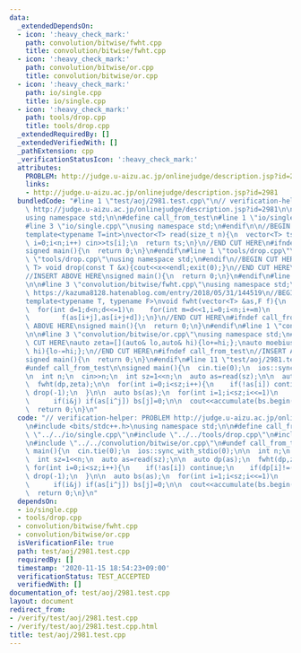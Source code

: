 ```yaml
---
data:
  _extendedDependsOn:
  - icon: ':heavy_check_mark:'
    path: convolution/bitwise/fwht.cpp
    title: convolution/bitwise/fwht.cpp
  - icon: ':heavy_check_mark:'
    path: convolution/bitwise/or.cpp
    title: convolution/bitwise/or.cpp
  - icon: ':heavy_check_mark:'
    path: io/single.cpp
    title: io/single.cpp
  - icon: ':heavy_check_mark:'
    path: tools/drop.cpp
    title: tools/drop.cpp
  _extendedRequiredBy: []
  _extendedVerifiedWith: []
  _pathExtension: cpp
  _verificationStatusIcon: ':heavy_check_mark:'
  attributes:
    PROBLEM: http://judge.u-aizu.ac.jp/onlinejudge/description.jsp?id=2981
    links:
    - http://judge.u-aizu.ac.jp/onlinejudge/description.jsp?id=2981
  bundledCode: "#line 1 \"test/aoj/2981.test.cpp\"\n// verification-helper: PROBLEM\
    \ http://judge.u-aizu.ac.jp/onlinejudge/description.jsp?id=2981\n\n#include <bits/stdc++.h>\n\
    using namespace std;\n\n#define call_from_test\n#line 1 \"io/single.cpp\"\n\n\
    #line 3 \"io/single.cpp\"\nusing namespace std;\n#endif\n\n//BEGIN CUT HERE\n\
    template<typename T=int>\nvector<T> read(size_t n){\n  vector<T> ts(n);\n  for(size_t\
    \ i=0;i<n;i++) cin>>ts[i];\n  return ts;\n}\n//END CUT HERE\n#ifndef call_from_test\n\
    signed main(){\n  return 0;\n}\n#endif\n#line 1 \"tools/drop.cpp\"\n\n#line 3\
    \ \"tools/drop.cpp\"\nusing namespace std;\n#endif\n//BEGIN CUT HERE\ntemplate<typename\
    \ T> void drop(const T &x){cout<<x<<endl;exit(0);}\n//END CUT HERE\n#ifndef call_from_test\n\
    //INSERT ABOVE HERE\nsigned main(){\n  return 0;\n}\n#endif\n#line 1 \"convolution/bitwise/fwht.cpp\"\
    \n\n#line 3 \"convolution/bitwise/fwht.cpp\"\nusing namespace std;\n#endif\n//\
    \ https://kazuma8128.hatenablog.com/entry/2018/05/31/144519\n//BEGIN CUT HERE\n\
    template<typename T, typename F>\nvoid fwht(vector<T> &as,F f){\n  int n=as.size();\n\
    \  for(int d=1;d<n;d<<=1)\n    for(int m=d<<1,i=0;i<n;i+=m)\n      for(int j=0;j<d;j++)\n\
    \        f(as[i+j],as[i+j+d]);\n}\n//END CUT HERE\n#ifndef call_from_test\n//INSERT\
    \ ABOVE HERE\nsigned main(){\n  return 0;\n}\n#endif\n#line 1 \"convolution/bitwise/or.cpp\"\
    \n\n#line 3 \"convolution/bitwise/or.cpp\"\nusing namespace std;\n#endif\n//BEGIN\
    \ CUT HERE\nauto zeta=[](auto& lo,auto& hi){lo+=hi;};\nauto moebius=[](auto& lo,auto&\
    \ hi){lo-=hi;};\n//END CUT HERE\n#ifndef call_from_test\n//INSERT ABOVE HERE\n\
    signed main(){\n  return 0;\n}\n#endif\n#line 11 \"test/aoj/2981.test.cpp\"\n\
    #undef call_from_test\n\nsigned main(){\n  cin.tie(0);\n  ios::sync_with_stdio(0);\n\
    \n  int n;\n  cin>>n;\n  int sz=1<<n;\n  auto as=read(sz);\n\n  auto dp(as);\n\
    \  fwht(dp,zeta);\n\n  for(int i=0;i<sz;i++){\n    if(!as[i]) continue;\n    if(dp[i]!=(1<<(n-__builtin_popcount(i))))\
    \ drop(-1);\n  }\n\n  auto bs(as);\n  for(int i=1;i<sz;i<<=1)\n    for(int j=0;j<sz;j++)\n\
    \      if(i&j) if(as[i^j]) bs[j]=0;\n\n  cout<<accumulate(bs.begin(),bs.end(),0)<<endl;\n\
    \  return 0;\n}\n"
  code: "// verification-helper: PROBLEM http://judge.u-aizu.ac.jp/onlinejudge/description.jsp?id=2981\n\
    \n#include <bits/stdc++.h>\nusing namespace std;\n\n#define call_from_test\n#include\
    \ \"../../io/single.cpp\"\n#include \"../../tools/drop.cpp\"\n#include \"../../convolution/bitwise/fwht.cpp\"\
    \n#include \"../../convolution/bitwise/or.cpp\"\n#undef call_from_test\n\nsigned\
    \ main(){\n  cin.tie(0);\n  ios::sync_with_stdio(0);\n\n  int n;\n  cin>>n;\n\
    \  int sz=1<<n;\n  auto as=read(sz);\n\n  auto dp(as);\n  fwht(dp,zeta);\n\n \
    \ for(int i=0;i<sz;i++){\n    if(!as[i]) continue;\n    if(dp[i]!=(1<<(n-__builtin_popcount(i))))\
    \ drop(-1);\n  }\n\n  auto bs(as);\n  for(int i=1;i<sz;i<<=1)\n    for(int j=0;j<sz;j++)\n\
    \      if(i&j) if(as[i^j]) bs[j]=0;\n\n  cout<<accumulate(bs.begin(),bs.end(),0)<<endl;\n\
    \  return 0;\n}\n"
  dependsOn:
  - io/single.cpp
  - tools/drop.cpp
  - convolution/bitwise/fwht.cpp
  - convolution/bitwise/or.cpp
  isVerificationFile: true
  path: test/aoj/2981.test.cpp
  requiredBy: []
  timestamp: '2020-11-15 18:54:23+09:00'
  verificationStatus: TEST_ACCEPTED
  verifiedWith: []
documentation_of: test/aoj/2981.test.cpp
layout: document
redirect_from:
- /verify/test/aoj/2981.test.cpp
- /verify/test/aoj/2981.test.cpp.html
title: test/aoj/2981.test.cpp
---
```

